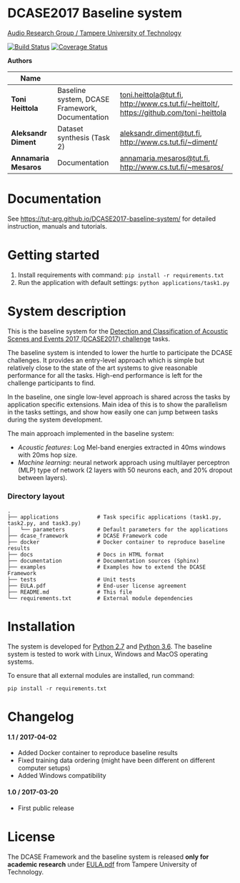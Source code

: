 DCASE2017 Baseline system
=========================
[Audio Research Group / Tampere University of Technology](http://arg.cs.tut.fi/)

[![Build Status](https://travis-ci.org/TUT-ARG/DCASE2017-baseline-system.svg?branch=master)](https://travis-ci.org/TUT-ARG/DCASE2017-baseline-system) [![Coverage Status](https://coveralls.io/repos/github/TUT-ARG/DCASE2017-baseline-system/badge.svg?branch=master)](https://coveralls.io/github/TUT-ARG/DCASE2017-baseline-system?branch=master)

**Authors**

| Name                  |                                                                    |                                                              |
| --------------------- | -----------------------------------------------------------------  | ------------------------------------------------------------ |
| **Toni Heittola**     | Baseline system, DCASE Framework, Documentation                    | <toni.heittola@tut.fi>, <http://www.cs.tut.fi/~heittolt/>, <https://github.com/toni-heittola>   |
| **Aleksandr Diment**  | Dataset synthesis (Task 2)                                         | <aleksandr.diment@tut.fi>, <http://www.cs.tut.fi/~diment/>   |
| **Annamaria Mesaros** | Documentation                                                      | <annamaria.mesaros@tut.fi>, <http://www.cs.tut.fi/~mesaros/> |

Documentation
=============

See https://tut-arg.github.io/DCASE2017-baseline-system/ for detailed instruction, manuals and tutorials.


Getting started
===============

1. Install requirements with command: ``pip install -r requirements.txt``
2. Run the application with default settings: ``python applications/task1.py``

System description
==================

This is the baseline system for the [Detection and Classification of Acoustic Scenes and Events 2017 (DCASE2017) challenge](http://www.cs.tut.fi/sgn/arg/dcase2017/) tasks.

The baseline system is intended to lower the hurtle to participate the DCASE challenges. It provides an entry-level
approach which is simple but relatively close to the state of the art systems to give reasonable performance for all
the tasks. High-end performance is left for the challenge participants to find.

In the baseline, one single low-level approach is shared across the tasks by application specific extensions.
Main idea of this is to show the parallelism in the tasks settings, and show how easily one can jump between
tasks during the system development.

The main approach implemented in the baseline system:

- *Acoustic features*: Log Mel-band energies extracted in 40ms windows with 20ms hop size.
- *Machine learning*: neural network approach using multilayer perceptron (MLP) type of network (2 layers with 50 neurons each, and 20% dropout between layers).

### Directory layout

    .
    ├── applications            # Task specific applications (task1.py, task2.py, and task3.py) 
    │   └── parameters          # Default parameters for the applications
    ├── dcase_framework         # DCASE Framework code
    ├── docker                  # Docker container to reproduce baseline results
    ├── docs                    # Docs in HTML format
    ├── documentation           # Documentation sources (Sphinx)  
    ├── examples                # Examples how to extend the DCASE Framework
    ├── tests                   # Unit tests
    ├── EULA.pdf                # End-user license agreement
    ├── README.md               # This file
    └── requirements.txt        # External module dependencies 


Installation
============

The system is developed for [Python 2.7](https://www.python.org/) and [Python 3.6](https://www.python.org/).
The baseline system is tested to work with Linux, Windows and MacOS operating systems.

To ensure that all external modules are installed, run command:

``pip install -r requirements.txt``


Changelog
=========

#### 1.1 / 2017-04-02

* Added Docker container to reproduce baseline results 
* Fixed training data ordering (might have been different on different computer setups)
* Added Windows compatibility

#### 1.0 / 2017-03-20

* First public release

License
=======

The DCASE Framework and the baseline system is released **only for academic research** under [EULA.pdf](EULA.pdf) from Tampere University of Technology.
